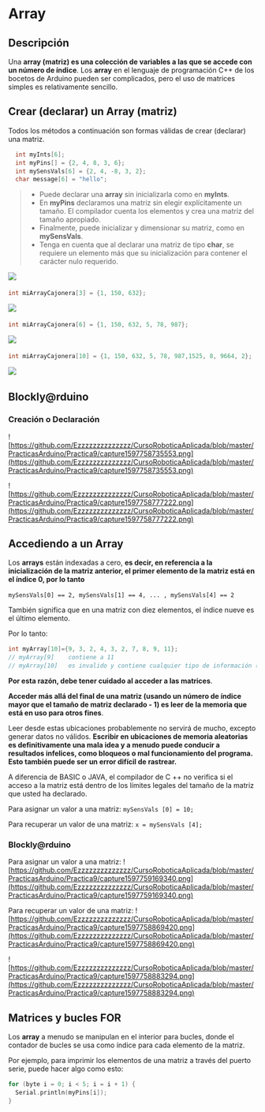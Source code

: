 # Array
## Descripción
Una **array (matriz) es una colección de variables a las que se accede con un número de índice**. Los **array** en el lenguaje de programación C++ de los bocetos de Arduino pueden ser complicados, pero el uso de matrices simples es relativamente sencillo.

## Crear (declarar) un Array (matriz)
Todos los métodos a continuación son formas válidas de crear (declarar) una matriz.

```c 
  int myInts[6];
  int myPins[] = {2, 4, 8, 3, 6};
  int mySensVals[6] = {2, 4, -8, 3, 2};
  char message[6] = "hello";
```
> - Puede declarar una **array** sin inicializarla como en **myInts**.
> - En **myPins** declaramos una matriz sin elegir explícitamente un tamaño. El compilador cuenta los elementos y crea una matriz del tamaño apropiado.
> - Finalmente, puede inicializar y dimensionar su matriz, como en **mySensVals**. 
> - Tenga en cuenta que al declarar una matriz de tipo **char**, se requiere un elemento más que su inicialización para contener el carácter nulo requerido.


![](https://i0.wp.com/www.tutorialspoint.com/images/java_array.jpg?zoom=2)

```c
int miArrayCajonera[3] = {1, 150, 632};
```
![](https://encrypted-tbn0.gstatic.com/images?q=tbn%3AANd9GcSh20y0eOURpuQ1RacZaIfxfV-s6hBdmJ7VHQ&usqp=CAU)

```c
int miArrayCajonera[6] = {1, 150, 632, 5, 78, 987};
```


![](https://encrypted-tbn0.gstatic.com/images?q=tbn%3AANd9GcSyZyTn3eFO6yd7nyKQXOAh9GkY6sR2DLJt6w&usqp=CAU)

```c
int miArrayCajonera[10] = {1, 150, 632, 5, 78, 987,1525, 8, 9664, 2};
```

![](https://cdn1.coppel.com/images/catalog/pm/3481713-1.jpg)

## Blockly@rduino
### Creación o Declaración 

![https://github.com/Ezzzzzzzzzzzzzz/CursoRoboticaAplicada/blob/master/PracticasArduino/Practica9/capture1597758735553.png](https://github.com/Ezzzzzzzzzzzzzz/CursoRoboticaAplicada/blob/master/PracticasArduino/Practica9/capture1597758735553.png)

![https://github.com/Ezzzzzzzzzzzzzz/CursoRoboticaAplicada/blob/master/PracticasArduino/Practica9/capture1597758777222.png](https://github.com/Ezzzzzzzzzzzzzz/CursoRoboticaAplicada/blob/master/PracticasArduino/Practica9/capture1597758777222.png)


## Accediendo a un Array

Los **arrays** están indexadas a cero, **es decir, en referencia a la inicialización de la matriz anterior, el primer elemento de la matriz está en el índice 0, por lo tanto**

`mySensVals[0] == 2, mySensVals[1] == 4, ... , mySensVals[4] == 2 `  

También significa que en una matriz con diez elementos, el índice nueve es el último elemento. 

Por lo tanto:

```c
int myArray[10]={9, 3, 2, 4, 3, 2, 7, 8, 9, 11};
// myArray[9]    contiene a 11
// myArray[10]   es invalido y contiene cualquier tipo de información (otra dirección de memoria).
```
**Por esta razón, debe tener cuidado al acceder a las matrices**. 

**Acceder más allá del final de una matriz (usando un número de índice mayor que el tamaño de matriz declarado - 1) es leer de la memoria que está en uso para otros fines**. 

Leer desde estas ubicaciones probablemente no servirá de mucho, excepto generar datos no válidos. **Escribir en ubicaciones de memoria aleatorias es definitivamente una mala idea y a menudo puede conducir a resultados infelices, como bloqueos o mal funcionamiento del programa. Esto también puede ser un error difícil de rastrear.**

A diferencia de BASIC o JAVA, el compilador de C ++ no verifica si el acceso a la matriz está dentro de los límites legales del tamaño de la matriz que usted ha declarado.

Para asignar un valor a una matriz:
`mySensVals [0] = 10;`

Para recuperar un valor de una matriz:
`x = mySensVals [4];`

### Blockly@rduino
Para asignar un valor a una matriz:
![https://github.com/Ezzzzzzzzzzzzzz/CursoRoboticaAplicada/blob/master/PracticasArduino/Practica9/capture1597759169340.png](https://github.com/Ezzzzzzzzzzzzzz/CursoRoboticaAplicada/blob/master/PracticasArduino/Practica9/capture1597759169340.png)

Para recuperar un valor de una matriz:
![https://github.com/Ezzzzzzzzzzzzzz/CursoRoboticaAplicada/blob/master/PracticasArduino/Practica9/capture1597758869420.png](https://github.com/Ezzzzzzzzzzzzzz/CursoRoboticaAplicada/blob/master/PracticasArduino/Practica9/capture1597758869420.png)

![https://github.com/Ezzzzzzzzzzzzzz/CursoRoboticaAplicada/blob/master/PracticasArduino/Practica9/capture1597758883294.png](https://github.com/Ezzzzzzzzzzzzzz/CursoRoboticaAplicada/blob/master/PracticasArduino/Practica9/capture1597758883294.png)


## Matrices y bucles FOR
Los **array** a menudo se manipulan en el interior para bucles, donde el contador de bucles se usa como índice para cada elemento de la matriz. 

Por ejemplo, para imprimir los elementos de una matriz a través del puerto serie, puede hacer algo como esto:

```c
for (byte i = 0; i < 5; i = i + 1) {
  Serial.println(myPins[i]);
}
```
<!--stackedit_data:
eyJoaXN0b3J5IjpbOTEyNTgwNjA3LC0xMjQzNTc0MTcxLDEyMz
kxNTYwMzYsMTQ1NzMyMzA3MSwtMzQ4NzYwMjQ0LC0xMjUwMzE4
NzU3LDI4NTg3NzQ2Miw0OTQ0MDY3MzIsMTM2MjY1NzMwMiwzMT
I3ODQ2MTNdfQ==
-->